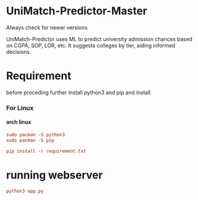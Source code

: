 # UniMatch-Predictor-Master
Always check for newer versions

UniMatch-Predictor uses ML to predict university admission chances based on CGPA, SOP, LOR, etc. It suggests colleges by tier, aiding informed decisions.

# Requirement
before proceding further install python3 and pip and install
### For Linux
#### arch linux
```conf
sudo pacman -S python3
sudo pacman -S pip
```
```conf
pip install -r requirement.txt
```
# running webserver
```conf
python3 app.py
```
